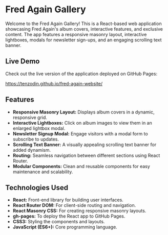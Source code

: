 Fred Again Gallery
==================

Welcome to the Fred Again Gallery! This is a React-based web application showcasing Fred Again's album covers, interactive features, and exclusive content. The app features a responsive masonry layout, interactive lightboxes, modals for newsletter sign-ups, and an engaging scrolling text banner.

Live Demo
---------
Check out the live version of the application deployed on GitHub Pages:

https://tenzodin.github.io/fred-again-website/

Features
--------
- **Responsive Masonry Layout:** Displays album covers in a dynamic, responsive grid.
- **Interactive Lightboxes:** Click on album images to view them in an enlarged lightbox modal.
- **Newsletter Signup Modal:** Engage visitors with a modal form to subscribe to updates.
- **Scrolling Text Banner:** A visually appealing scrolling text banner for added dynamism.
- **Routing:** Seamless navigation between different sections using React Router.
- **Modular Components:** Clean and reusable components for easy maintenance and scalability.

Technologies Used
-----------------
- **React:** Front-end library for building user interfaces.
- **React Router DOM:** For client-side routing and navigation.
- **React Masonry CSS:** For creating responsive masonry layouts.
- **gh-pages:** To deploy the React app to GitHub Pages.
- **CSS3:** Styling the components and layouts.
- **JavaScript (ES6+):** Core programming language.

